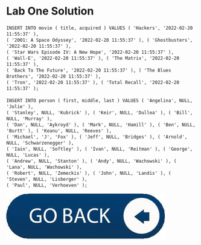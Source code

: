 # Lab One Solution

    INSERT INTO movie ( title, acquired ) VALUES ( 'Hackers', '2022-02-20 11:55:37' ), 
    ( '2001: A Space Odyssey', '2022-02-20 11:55:37' ), ( 'Ghostbusters', '2022-02-20 11:55:37' ), 
    ( 'Star Wars Episode IV: A New Hope', '2022-02-20 11:55:37' ),
    ( 'Wall-E', '2022-02-20 11:55:37' ), ( 'The Matrix', '2022-02-20 11:55:37' ), 
    ( 'Back To The Future', '2022-02-20 11:55:37' ), ( 'The Blues Brothers', '2022-02-20 11:55:37' ), 
    ( 'Tron', '2022-02-20 11:55:37' ), ( 'Total Recall', '2022-02-20 11:55:37' );

    INSERT INTO person ( first, middle, last ) VALUES ( 'Angelina', NULL, 'Jolie' ), 
    ( 'Stanley', NULL, 'Kubrick' ), ( 'Keir', NULL, 'Dullea' ), ( 'Bill', NULL, 'Murray' ), 
    ( 'Dan', NULL, 'Aykroyd' ), ( 'Mark', NULL, 'Hamill' ), ( 'Ben', NULL, 'Burtt' ), ( 'Keanu', NULL, 'Reeves' ), 
    ( 'Michael', 'J', 'Fox' ), ( 'Jeff', NULL, 'Bridges' ), ( 'Arnold', NULL, 'Schwarzenegger' ), 
    ( 'Iain', NULL, 'Softley' ), ( 'Ivan', NULL, 'Reitman' ), ( 'George', NULL, 'Lucas' ), 
    ( 'Andrew', NULL, 'Stanton' ), ( 'Andy', NULL, 'Wachowski' ), ( 'Lana', NULL, 'Wachowski' ), 
    ( 'Robert', NULL, 'Zemeckis' ), ( 'John', NULL, 'Landis' ), ( 'Steven', NULL, 'Lisberger' ), 
    ( 'Paul', NULL, 'Verhoeven' );

[![continue](./images/back.jpeg)](./5_INSERT_and_SOURCE.md)

